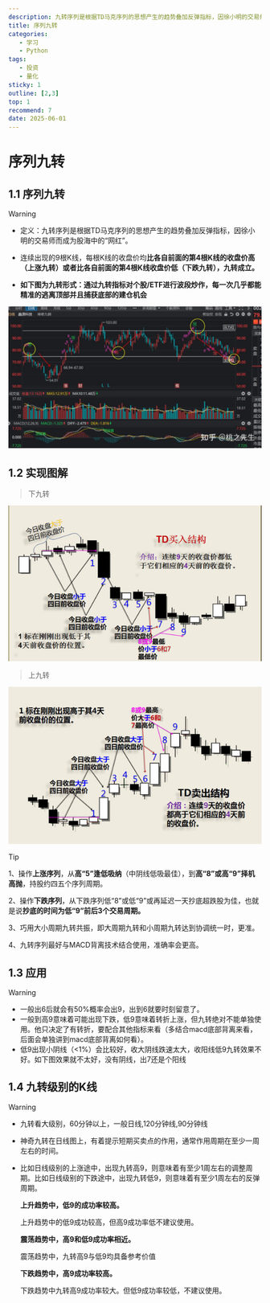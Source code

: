 ```yaml
---
description: 九转序列是根据TD马克序列的思想产生的趋势叠加反弹指标，因徐小明的交易师而成为股海中的“网红”。
title: 序列九转
categories: 
   - 学习
   - Python
tags: 
   - 投资
   - 量化
sticky: 1
outline: [2,3]
top: 1
recommend: 7
date: 2025-06-01
---
```


# 序列九转

## 1.1 序列九转
> [!WARNING]
>
> - 定义：九转序列是根据TD马克序列的思想产生的趋势叠加反弹指标，因徐小明的交易师而成为股海中的“网红”。
>
> - 连续出现的9根K线，每根K线的收盘价均**比各自前面的第4根K线的收盘价高（上涨九转）**或者**比各自前面的第4根K线收盘价低（下跌九转），九转成立。**
> - **如下图为九转形式：通过九转指标对个股/ETF进行波段炒作，每一次几乎都能精准的逃离顶部并且捕获底部的建仓机会**

![img](images/v2-af73a36a27b43c1d830a9d978ca9ac39_1440w.jpg)

## 1.2 实现图解

> 下九转

![img](images/891523-20171205102228691-1287843120.jpg)

> 上九转

![img](images/891523-20171205102237613-94210223.jpg)

> [!TIP]
>
> 1、操作**上涨序列**，从**高“5”逢低吸纳**（中阴线低吸最佳），到**高“8”或高“9”择机高抛**，持股约四五个序列周期。
>
> 2、操作**下跌序列**，从下跌序列低“8”或低“9”或再延迟一天抄底超跌股为佳，也就是说**抄底的时间为低“9”前后3个交易周期。**
>
> 3、巧用大小周期九转共振，即大周期九转和小周期九转达到协调统一时，更准。
>
> 4、九转序列最好与MACD背离技术结合使用，准确率会更高。

## 1.3 应用

> [!WARNING]
>
> - 一般出6后就会有50%概率会出9，出到6就要时刻留意了。
> - 一般到高9意味着可能出现下跌，低9意味着转折上涨，但九转绝对不能单独使用。他只决定了有转折，要配合其他指标来看（多结合macd底部背离来看，后面会单独讲到macd底部背离如何看）。
> - 低9出现小阴线（<1%）会比较好，收大阴线跌速太大，收阳线低9九转效果不好。如下图效果就不太好，没有阴线，出7还是个阳线

## 1.4 九转级别的K线

> [!WARNING]
>
> - 九转看大级别，60分钟以上，一般日线,120分钟线,90分钟线
>
> - 神奇九转在日线图上，有着提示短期买卖点的作用，通常作用周期在至少一周左右的时间。
>
> - 比如日线级别的上涨途中，出现九转高9，则意味着有至少1周左右的调整周期。比如日线级别的下跌途中，出现九转低9，则意味着有至少1周左右的反弹周期。
>
>   **上升趋势中，低9的成功率较高。**
>
>   上升趋势中的低9成功较高，但高9成功率低不建议使用。
>
>   **震荡趋势中，高9和低9成功率相近。**
>
>   震荡趋势中，九转高9与低9均具备参考价值
>
>   **下跌趋势中，高9成功率较高。**
>
>   下跌趋势中九转高9成功率较大。但低9成功率较低，不建议使用。